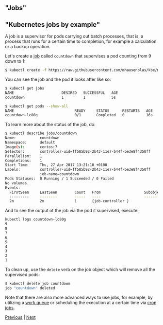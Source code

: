 ## "Jobs"
## "Kubernetes jobs by example"

A job is a supervisor for pods carrying out batch processes, that is,
a process that runs for a certain time to completion, for example a calculation
or a backup operation.

Let's create a [job](https://github.com/mhausenblas/kbe/blob/master/specs/jobs/job.yaml)
called `countdown` that supervises a pod counting from 9 down to 1:

```bash
$ kubectl create -f https://raw.githubusercontent.com/mhausenblas/kbe/master/specs/jobs/job.yaml
```

You can see the job and the pod it looks after like so:

```bash
$ kubectl get jobs
NAME                      DESIRED   SUCCESSFUL   AGE
countdown                 1         1            5s

$ kubectl get pods --show-all
NAME                            READY     STATUS      RESTARTS   AGE
countdown-lc80g                 0/1       Completed   0          16s
```

To learn more about the status of the job, do:

```bash
$ kubectl describe jobs/countdown
Name:           countdown
Namespace:      default
Image(s):       centos:7
Selector:       controller-uid=ff585b92-2b43-11e7-b44f-be3e8f4350ff
Parallelism:    1
Completions:    1
Start Time:     Thu, 27 Apr 2017 13:21:10 +0100
Labels:         controller-uid=ff585b92-2b43-11e7-b44f-be3e8f4350ff
                job-name=countdown
Pods Statuses:  0 Running / 1 Succeeded / 0 Failed
No volumes.
Events:
  FirstSeen     LastSeen        Count   From                    SubobjectPath   Type            Reason                  Message
  ---------     --------        -----   ----                    -------------   --------        ------                  -------
  2m            2m              1       {job-controller }                       Normal          SuccessfulCreate        Created pod: countdown-lc80g
```

And to see the output of the job via the pod it supervised, execute:

```bash
kubectl logs countdown-lc80g
9
8
7
6
5
4
3
2
1
```

To clean up, use the `delete` verb on the job object which will remove all the
supervised pods:

```bash
$ kubectl delete job countdown
job "countdown" deleted
```

Note that there are also more advanced ways to use jobs, for example,
by utilizing a [work queue](https://kubernetes.io/docs/tasks/job/coarse-parallel-processing-work-queue/)
or scheduling the execution at a certain time via [cron jobs](https://kubernetes.io/docs/concepts/workloads/controllers/cron-jobs/).

[Previous](/logging) | [Next](/nodes)
